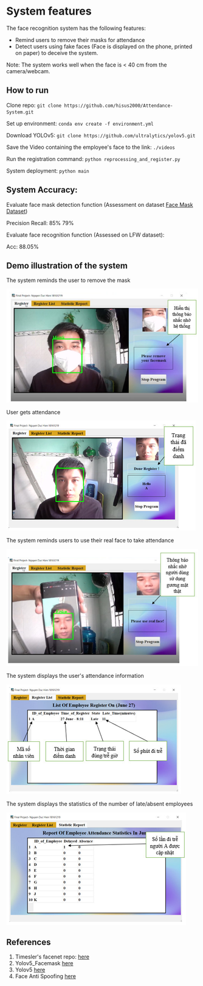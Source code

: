 # System features

The face recognition system has the following features:
+ Remind users to remove their masks for attendance
+ Detect users using fake faces (Face is displayed on the phone, printed on paper) to deceive the system.

Note: The system works well when the face is < 40 cm from the camera/webcam.



## How to run
Clone repo:
`git clone https://github.com/hisus2000/Attendance-System.git `

Set up environment:
`conda env create -f environment.yml`

Download YOLOv5:
`git clone https://github.com/ultralytics/yolov5.git`

Save the Video containing the employee's face to the link: `./videos`

Run the registration command:
`python reprocessing_and_register.py`

System deployment:
`python main`

## System Accuracy:
Evaluate face mask detection function (Assessment on dataset [Face Mask Dataset](https://drive.google.com/drive/folders/1xllrPRw1Kg1kxbx4dmBMNSahn97G_ZV9?usp=sharing))

Precision Recall: 85% 79%

Evaluate face recognition function (Assessed on LFW dataset):

Acc: 88.05%

## Demo illustration of the system

The system reminds the user to remove the mask

![FaceMask](https://github.com/hisus2000/Attendance-System/blob/main/pic/FaceMask.jpg)

User gets attendance

![FaceNoMask](https://github.com/hisus2000/Attendance-System/blob/main/pic/FaceNoMask.jpg)

The system reminds users to use their real face to take attendance

![FakeFace](https://github.com/hisus2000/Attendance-System/blob/main/pic/FakeFace.jpg)

The system displays the user's attendance information

![RegisterList](https://github.com/hisus2000/Attendance-System/blob/main/pic/RegisterList.jpg)

The system displays the statistics of the number of late/absent employees

![Report](https://github.com/hisus2000/Attendance-System/blob/main/pic/Report.jpg)

## References
1. Timesler's facenet repo: [here](https://github.com/timesler/facenet-pytorch)
2. Yolov5_Facemask [here](https://github.com/deepakat002/yolov5_facemask)
3. Yolov5 [here](https://github.com/ultralytics/yolov5)
4. Face Anti Spoofing [here](https://github.com/FaceGg/Face-Anti-Spoofing-RGB)
